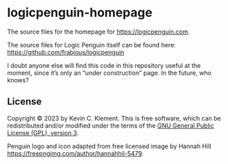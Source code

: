 # logicpenguin-homepage

The source files for the homepage for <https://logicpenguin.com>.

The source files for Logic Penguin itself can be found here: <https://github.com/frabjous/logicpenguin>

I doubt anyone else will find this code in this repository useful at the moment, since it’s only an “under construction” page. In the future, who knows?

## License

Copyright © 2023 by Kevin C. Klement. This is free software, which can be redistributed and/or modified under the terms of the [GNU General Public License (GPL), version 3](https://www.gnu.org/licenses/gpl.html).

Penguin logo and icon adapted from free licensed image by Hannah Hill <https://freepngimg.com/author/hannahhil-5479>.


